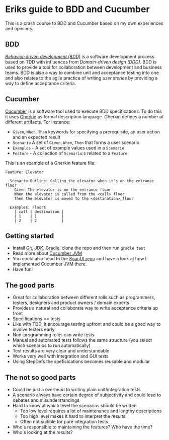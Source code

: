 Eriks guide to BDD and Cucumber
=================
This is a crash course to BDD and Cucumber based on my own experiences and opinions.


BDD
---
[_Behavior-driven development (BDD)_](http://en.wikipedia.org/wiki/Behavior-driven_development)  is a software development process based on TDD with influences from _Domain-driven design (DDD)_. BDD is used to provide a tool for collaboration between development and business teams.
BDD is also a way to combine unit and acceptance testing into one and also relates to the agile practice of writing _user stories_ by providing a way to define acceptance criteria.

Cucumber
---
[Cucumber](http://cukes.info/) is a software tool used to execute BDD specifications. To do this it uses [Gherkin](https://github.com/cucumber/cucumber/wiki/Gherkin) as formal description language. Gherkin defines a number of different artifacts. For instance:

* `Given`, `When`, `Then` keywords for specifying a prerequisite, an user action and an expected result
* `Scenario` A set of `Given`, `When`, `Then` that forms a user scenario
* `Examples` - A set of example values used in a `Scenario`
* `Feature` - A collection of `Scenario`:s related to a `Feature`

This is an example of a Gherkin feature file:

```
Feature: Elevator

  Scenario Outline: Calling the elevator when it's on the entrance floor
    Given The elevator is on the entrance floor
    When the elevator is called from the <call> floor
    Then the elevator is moved to the <destination> floor

  Examples: Floors
    | call | destination |
    | 1    | 1           |
    | 2    | 2           |
```

Getting started
---------------
* Install [Git](http://git-scm.com/), [JDK](http://www.oracle.com/technetwork/java/javase/downloads/index.html), [Gradle](http://www.gradle.org/), clone the repo and then run `gradle test`
* Read more about [Cucumber JVM](https://github.com/cucumber/cucumber-jvm)
* You could also head to the [SoapUI repo](https://github.com/SmartBear/soapui/tree/next/soapui-system-test/src/test/java/com/smartbear/soapui/stepdefs) and have a look at how I implemented Cucumber JVM there.
* Have fun!

The good parts
--------------

* Great for collaboration between different rolls such as programmers, testers, designers and product owners / domain experts
* Provides a natural and collaborate way to write acceptance criteria up front
* Specifications == tests
* Like with TDD, it encourage testing upfront and could be a good way to involve testers early
* Non-programming roles can write tests
* Manual and automated tests follows the same structure (you select which scenarios to run automatically)
* Test results are very clear and understandable
* Works very well with integration and GUI tests
* Using StepDefs the speficications becomes reusable and modular

The not so good parts
---------------------
* Could be just a overhead to writing plain unit/integration tests
* A scenario always have certain degree of subjectivity and could lead to debates and misunderstandings
* Hard to know at which level the scenarios should be written
  - Too low level requires a lot of maintenance and lengthy descriptions
  - Too high level makes it hard to interpret the results
  - Often not suitible for pure integration tests
* Who's responsible to maintaining the features? Who have the time?
* Who's looking at the results?
